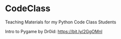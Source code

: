 # CodeClass
Teaching Materials for my Python Code Class Students

Intro to Pygame by Dr0id: https://bit.ly/2GgOMnl
